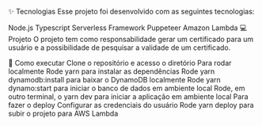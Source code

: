 ✨ Tecnologias
Esse projeto foi desenvolvido com as seguintes tecnologias:

Node.js
Typescript
Serverless Framework
Puppeteer
Amazon Lambda
💻 Projeto
O projeto tem como responsabilidade gerar um certificado para um usuário e a possibilidade de pesquisar a validade de um certificado.

🚀 Como executar
Clone o repositório e acesso o diretório
Para rodar localmente
Rode yarn para instalar as dependências
Rode yarn dynamodb:install para baixar o DynamoDB localmente
Rode yarn dynamo:start para iniciar o banco de dados em ambiente local
Rode, em outro terminal, o yarn dev para iniciar a aplicação em ambiente local
Para fazer o deploy
Configurar as credenciais do usuário
Rode yarn deploy para subir o projeto para AWS Lambda